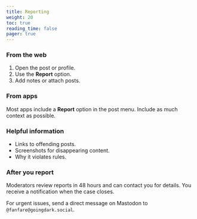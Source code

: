 ```yaml
---
title: Reporting
weight: 20
toc: true
reading_time: false
pager: true
---
```


### From the web

1. Open the post or profile.
2. Use the **Report** option.
3. Add notes or attach posts.

### From apps

Most apps include a **Report** option in the post menu. Include as much context as possible.

### Helpful information

- Links to offending posts.
- Screenshots for disappearing content.
- Why it violates rules.

### After you report

Moderators review reports in 48 hours and can contact you for details. You receive a notification when the case closes.

For urgent issues, send a direct message on Mastodon to `@fanfare@goingdark.social`.

